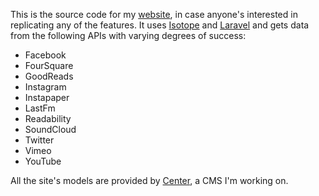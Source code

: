 This is the source code for my [website](http://joshreisner.com), in case anyone's interested in replicating any of 
the features. It uses [Isotope](http://isotope.metafizzy.co/) and [Laravel](http://laravel.com/) 
and gets data from the following APIs with varying degrees of success:

* Facebook
* FourSquare
* GoodReads
* Instagram
* Instapaper
* LastFm
* Readability
* SoundCloud
* Twitter
* Vimeo
* YouTube

All the site's models are provided by [Center](https://github.com/left-right/center), a CMS I'm working on.
